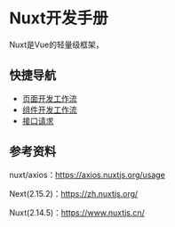 # Nuxt开发手册



Nuxt是Vue的轻量级框架，



## 快捷导航

* [页面开发工作流](/Nuxt开发手册/脚本开发指南/页面开发工作流.md)
* [组件开发工作流](/Nuxt开发手册/脚本开发指南/组件开发工作流.md)
* [接口请求](/Nuxt开发手册/脚本开发指南/接口请求.md)





## 参考资料

nuxt/axios：https://axios.nuxtjs.org/usage

Next(2.15.2)：https://zh.nuxtjs.org/

Nuxt(2.14.5)：https://www.nuxtjs.cn/

